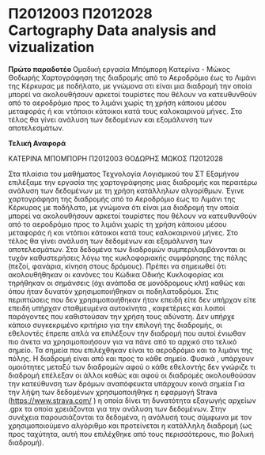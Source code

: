 <h1 > Π2012003 Π2012028 <br> Cartography Data analysis and vizualization</h1>

<b> Πρώτο παραδοτέο </b>
  Ομαδική εργασία Μπόμπορη Κατερίνα - Μώκος Θοδωρής
  Χαρτογράφηση της διαδρομής από τo Αεροδρόμιο έως το Λιμάνι της Κέρκυρας με ποδήλατο, με γνώμονα οτι είναι μια διαδρομή την οποία μπορεί να ακολουθήσουν αρκετοί τουρίστες που θέλουν να κατευθυνθούν από το αεροδρόμιο προς το λιμάνι χωρίς τη χρήση κάποιου μέσου μεταφοράς ή και ντόποιοι κάτοικοι κατά τους καλοκαιρινού μήνες. Στο τέλος θα γίνει ανάλυση των δεδομένων και εξομάλυνση των αποτελεσμάτων.

<b> Τελική Αναφορά </b>


ΚΑΤΕΡΙΝΑ ΜΠΟΜΠΟΡΗ Π2012003
ΘΟΔΩΡΗΣ ΜΩΚΟΣ Π2012028


Στα πλαίσια του μαθήματος Τεχνολογία Λογισμικού του ΣΤ Εξαμήνου επιλέξαμε την εργασία της χαρτογράφησης μιας διαδρομής και περαιτέρω ανάλυση των δεδομένων με τη χρήση κατάλληλων αλγορίθμων.
Έγινε χαρτογράφηση της διαδρομής από το Αεροδρόμιο έως το Λιμάνι της Κέρκυρας με ποδήλατο, με γνώμονα ότι είναι μια διαδρομή την οποία μπορεί να ακολουθήσουν αρκετοί τουρίστες που θέλουν να κατευθυνθούν από το αεροδρόμιο προς το λιμάνι χωρίς τη χρήση κάποιου μέσου μεταφοράς ή και ντόπιοι κάτοικοι κατά τους καλοκαιρινού μήνες. Στο τέλος θα γίνει ανάλυση των δεδομένων και εξομάλυνση των αποτελεσμάτων.
Στα δεδομένα των διαδρομών συμπεριλαμβάνονται οι τυχόν καθυστερήσεις λόγω της κυκλοφοριακής συμφόρησης της πόλης (πεζοί, φανάρια, κίνηση στους δρόμους). Πρέπει να σημειωθεί ότι ακολουθήθηκαν οι κανόνες του Κώδικα Οδικής Κυκλοφορίας και τηρήθηκαν οι σημάνσεις (όχι ανάποδα σε μονόδρομους κλπ) καθώς και όπου ήταν δυνατόν χρησιμοποιήθηκαν οι ποδηλατοδρόμοι. Στις περιπτώσεις που δεν χρησιμοποιήθηκαν ήταν επειδή είτε δεν υπήρχαν είτε επειδή υπήρχαν σταθμευμένα αυτοκίνητα , καφετέριες και λοιποί παράγοντες που καθιστούσαν την χρήση τους αδύνατη.
Δεν υπήρχε κάποιο συγκεκριμένο κριτήριο για την επιλογή της διαδρομής, οι εθελοντές έπρεπε απλά να επιλέξουν την διαδρομή που αυτοί ένιωθαν πιο άνετα να χρησιμοποιήσουν για να πάνε από το αρχικό στο τελικό σημείο. Τα σημεία που επιλέχθηκαν είναι το αεροδρόμιο και το λιμάνι της πόλης. Η διαδρομή είναι από και προς το κάθε σημείο. Φυσικά , υπάρχουν ομοιότητες μεταξύ των διαδρομών αφού ο κάθε εθελοντής δεν γνώριζε τι διαδρομή επέλεξαν οι άλλοι καθώς και αφού οι διαδρομές ακολουθούσαν την κατεύθυνση των δρόμων αναπόφευκτα υπάρχουν κοινά σημεία
Για την λήψη των δεδομένων χρησιμοποιήθηκε η εφαρμογή Strava (https://www.strava.com/ ) η οποία δίνει τη δυνατότητα εξαγωγής αρχείων .gpx τα οποία χρειάζονται για την ανάλυση των δεδομένων. Στην συνέχεια παρουσιάζονται τα δεδομένα, η ανάλυσή τους σύμφωνα με τον χρησιμοποιούμενο αλγόριθμο και προτείνεται η κατάλληλη διαδρομή (ως προς ταχύτητα, αυτή που επιλέχθηκε από τους περισσότερους, πιο βολική διαδρομή).

